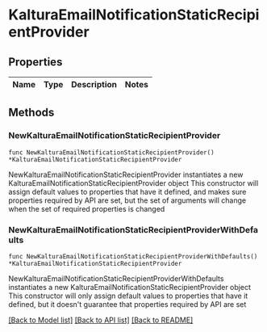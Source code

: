 # KalturaEmailNotificationStaticRecipientProvider

## Properties

Name | Type | Description | Notes
------------ | ------------- | ------------- | -------------

## Methods

### NewKalturaEmailNotificationStaticRecipientProvider

`func NewKalturaEmailNotificationStaticRecipientProvider() *KalturaEmailNotificationStaticRecipientProvider`

NewKalturaEmailNotificationStaticRecipientProvider instantiates a new KalturaEmailNotificationStaticRecipientProvider object
This constructor will assign default values to properties that have it defined,
and makes sure properties required by API are set, but the set of arguments
will change when the set of required properties is changed

### NewKalturaEmailNotificationStaticRecipientProviderWithDefaults

`func NewKalturaEmailNotificationStaticRecipientProviderWithDefaults() *KalturaEmailNotificationStaticRecipientProvider`

NewKalturaEmailNotificationStaticRecipientProviderWithDefaults instantiates a new KalturaEmailNotificationStaticRecipientProvider object
This constructor will only assign default values to properties that have it defined,
but it doesn't guarantee that properties required by API are set


[[Back to Model list]](../README.md#documentation-for-models) [[Back to API list]](../README.md#documentation-for-api-endpoints) [[Back to README]](../README.md)


